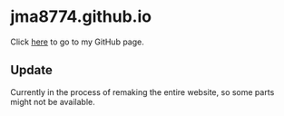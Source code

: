 # jma8774.github.io

Click [here](https://jma8774.github.io/) to go to my GitHub page.

## Update
Currently in the process of remaking the entire website, so some parts might not be available.
